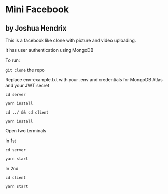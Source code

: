 # Mini Facebook 
## by Joshua Hendrix

This is a facebook like clone with picture and video uploading.

It has user authentication using MongoDB

To run: 

`git clone` the repo

Replace env-example.txt with your .env and credentials for MongoDB Atlas and your JWT secret

`cd server`

`yarn install`

`cd ../ && cd client`

`yarn install`

Open two terminals

In 1st

`cd server`

`yarn start`

In 2nd

`cd client`

`yarn start`